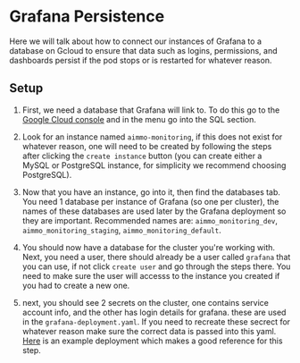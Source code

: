 # Grafana Persistence
Here we will talk about how to connect our instances of Grafana to a database on Gcloud to ensure that data such as logins, permissions, and dashboards persist if the pod stops or is restarted for whatever reason.

## Setup

1. First, we need a database that Grafana will link to. To do this go to the [Google Cloud console](https://console.cloud.google.com/kubernetes/list?project=decent-digit-629) and in the menu go into the SQL section.

2. Look for an instance named `aimmo-monitoring`, if this does not exist for whatever reason, one will need to be created by following the steps after clicking the `create instance` button (you can create either a MySQL or PostgreSQL instance, for simplicity we recommend choosing PostgreSQL).

3. Now that you have an instance, go into it, then find the databases tab. You need 1 database per instance of Grafana (so one per cluster), the names of these databases are used later by the Grafana deployment so they are important. Recommended names are: `aimmo_monitoring_dev`, `aimmo_monitoring_staging`, `aimmo_monitoring_default`.

4. You should now have a database for the cluster you're working with. Next, you need a user, there should already be a user called `grafana` that you can use, if not click `create user` and go through the steps there. You need to make sure the user will accesss to the instance you created if you had to create a new one.

5. next, you should see 2 secrets on the cluster, one contains service account info, and the other has login details for grafana. these are used in the `grafana-deployment.yaml`. If you need to recreate these secrect for whatever reason make sure the correct data is passed into this yaml. [Here](https://github.com/GoogleCloudPlatform/kubernetes-engine-samples/blob/master/cloudsql/postgres_deployment.yaml) is an example deployment which makes a good reference for this step.
